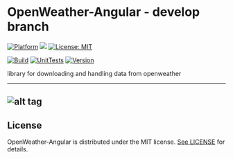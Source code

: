 # OpenWeather-Angular - develop branch

[![Platform](https://img.shields.io/badge/platform-Angular-blue.svg)](https://angular.io/)
<a target="_blank" href="https://www.paypal.me/GuepardoApps" title="Donate using PayPal"><img src="https://img.shields.io/badge/paypal-donate-blue.svg" /></a>
[![License: MIT](https://img.shields.io/badge/License-MIT-blue.svg)](https://opensource.org/licenses/MIT)

[![Build](https://img.shields.io/badge/build-passing-green.svg)](https://github.com/OpenWeatherLib/OpenWeather-Angular/tree/develop/src/)
[![UnitTests](https://img.shields.io/badge/UnitTests-passing-green.svg)](https://github.com/OpenWeatherLib/OpenWeather-Angular/tree/develop/src/)
[![Version](https://img.shields.io/badge/version-v0.4.0.180924-green.svg)](https://github.com/OpenWeatherLib/OpenWeather-Angular/tree/develop/src/)

library for downloading and handling data from openweather

---
![alt tag](https://github.com/OpenWeatherLib/OpenWeather-Angular/blob/develop/screenshots/img001.png)
---

## License

OpenWeather-Angular is distributed under the MIT license. [See LICENSE](https://github.com/OpenWeatherLib/OpenWeather-Angular/blob/develop/LICENSE.md) for details.
